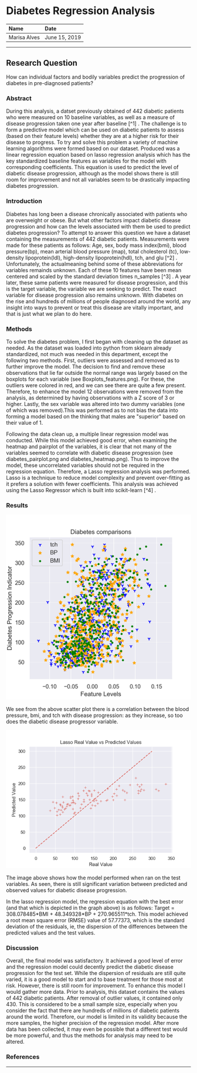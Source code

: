 # Diabetes Regression Analysis

| Name | Date |
|:-------|:---------------|
|Marisa Alves | June 15, 2019 |

-----

## Research Question

How can individual factors and bodily variables predict the progression of diabetes in pre-diagnosed patients?

### Abstract

<p> During this analysis, a datset previously obtained of 442 diabetic patients who were measured on 10 baseline variables, as well as a measure of disease progression taken one year after baseline [^1] . The challenge is to form a predictive model which can be used on diabetic patients to assess (based on their feature levels) whether they are at a higher risk for their disease to progress. To try and solve this problem a variety of machine learning algorithms were formed based on our dataset. Produced was a linear regression equation based on lasso regression analysis which has the key standardized baseline features as variables for the model with corresponding coefficients. This equation is used to predict the level of diabetic disease progression, although as the model shows there is still room for improvement and not all variables seem to be drastically impacting diabetes progression. <p>

### Introduction

<p> Diabetes has long been a disease chronically associated with patients who are overweight or obese. But what other factors impact diabetic disease progression and how can the levels associated with them be used to predict diabetes progression? To attempt to answer this question we have a dataset containing the measurements of 442 diabetic patients. Measurements were made for these patients as follows: Age, sex, body mass index(bmi), blood pressure(bp), mean arterial blood pressure (map), total cholesterol (tc), low-density lipoprotein(ldl), high-density lipoprotein(hdl), tch, and glu [^2] . Unfortunately, the actualmeaning behind some of these abbreviations for variables remainds unknown. Each of these 10 features have been mean centered and scaled by the standard deviation times n_samples [^3] . A year later, these same patients were measured for disease progression, and this is the target variable, the variable we are seeking to predict. The exact variable for disease progression also remains unknown. With diabetes on the rise and hundreds of millions of people diagnosed around the world, any insight into ways to prevent or treat this disease are vitally important, and that is just what we plan to do here. <p>


### Methods

<p> To solve the diabetes problem, I first began with cleaning up the dataset as needed. As the dataset was loaded into python from sklearn already standardized, not much was needed in this department, except the following two methods. First, outliers were assessed and removed as to further improve the model. The decision to find and remove these observations that lie far outside the normal range was largely based on the boxplots for each variable (see Boxplots_features.png). For these, the outliers were colored in red, and we can see there are quite a few present. Therefore, to enhance the model 12 observations were removed from the analysis, as determined by having observations with a Z score of 3 or higher. Lastly, the sex variable was altered into two dummy variables (one of which was removed).This was performed as to not bias the data into forming a model based on the thinking that males are "superior" based on their value of 1. <p>
<p> Following the data clean up, a multiple linear regression model was conducted. While this model achieved good error, when examining the heatmap and pairplot of the variables, it is clear that not many of the variables seemed to correlate with diabetic disease progression (see diabetes_pairplot.png and diabetes_heatmap.png). Thus to improve the model, these uncorrelated variables should not be required in the regression equation. Therefore, a Lasso regression analysis was performed. Lasso is a technique to reduce model complexity and prevent over-fitting as it prefers a solution with fewer coefficients. This analysis was achieved using the Lasso Regressor which is built into scikit-learn [^4] . <p>

### Results

![alternativetext](Python_Scripts/plots/diabetesProgression_to_tch_BP_BMI.png)

<p> We see from the above scatter plot there is a correlation between the blood pressure, bmi, and tch with disease progression: as they increase, so too does the diabetic disease progressor variable.<p>

![alternativetext](Python_Scripts/plots/Lasso_Predicted.png)

<p> The image above shows how the model performed when ran on the test variables. As seen, there is still significant variation between predicted and observed values for diabetic disease progression.<p>

<p> In the lasso regression model, the regression equation with the best error (and that which is depicted in the graph above) is as follows: Target = 308.078485*BMI + 48.349328*BP + 270.965511*tch. This model achieved a root mean square error (RMSE) value of 57.77373, which is the standard deviation of the residuals, ie, the dispersion of the differences between the predicted values and the test values. <p>


### Discussion

<p> Overall, the final model was satisfactory. It achieved a good level of error and the regression model could decently predict the diabetic disease progression for the test set. While the dispersion of residuals are still quite varied, it is a good model to start and to base treatment for those most at risk. However, there is still room for improvement. To enhance this model I would gather more data. Prior to analysis, this dataset contains the values of 442 diabetic patients. After removal of outlier values, it contained only 430. This is considered to be a small sample size, especially when you consider the fact that there are hundreds of millions of diabetic patients around the world. Therefore, our model is limited in its validity because the more samples, the higher precision of the regression model. After more data has been collected, it may even be possible that a different test would be more powerful, and thus the methods for analysis may need to be altered. <p>

### References

[^1]: http://web.stanford.edu/~hastie/Papers/LARS/LeastAngle_2002.pdf
[^2]: http://garthtarr.github.io/mplot/reference/diabetes.html
[^3]: https://scikit-learn.org/stable/datasets/index.html
[^4]: https://scikit-learn.org/stable/modules/generated/sklearn.linear_model.Lasso.html
-------

